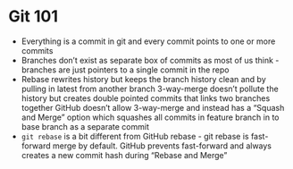 # Git 101

- Everything is a commit in git and every commit points to one or more commits
- Branches don’t exist as separate box of commits as most of us think - branches are just pointers to a single commit in the repo
- Rebase rewrites history but keeps the branch history clean and by pulling in latest from another branch
3-way-merge doesn’t pollute the history but creates double pointed commits that links two branches together
GitHub doesn’t allow 3-way-merge and instead has a “Squash and Merge” option which squashes all commits in feature branch in to base branch as a separate commit
- `git rebase` is a bit different from GitHub rebase - git rebase is fast-forward merge by default. GitHub prevents fast-forward and always creates a new commit hash during “Rebase and Merge”
